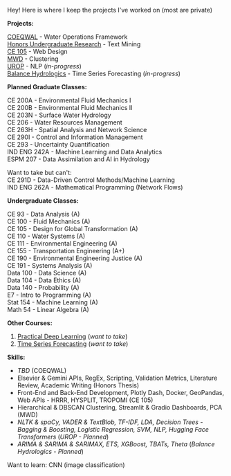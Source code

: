 Hey! Here is where I keep the projects I've worked on (most are private)

**Projects:**  

[COEQWAL](https://github.com/isabellegoebel/coeqwal) - Water Operations Framework   
[Honors Undergraduate Research](https://github.com/isabellegoebel/iatbr-open-science) - Text Mining   
[CE 105](https://huggingface.co/spaces/isabellegoebel/CE105) - Web Design   
[MWD](https://github.com/isabellegoebel/mwd) - Clustering  
[UROP](https://github.com/isabellegoebel/urop) - NLP (*in-progress*)   
[Balance Hydrologics](https://github.com/isabellegoebel/bh) - Time Series Forecasting (*in-progress*)    

**Planned Graduate Classes:**  

CE 200A -  Environmental Fluid Mechanics I   
CE 200B -  Environmental Fluid Mechanics II    
CE 203N -  Surface Water Hydrology  
CE 206 -  Water Resources Management  
CE 263H -  Spatial Analysis and Network Science  
CE 290I - Control and Information Management  
CE 293 -  Uncertainty Quantification  
IND ENG 242A - Machine Learning and Data Analytics   
ESPM 207 - Data Assimilation and AI in Hydrology  

Want to take but can't:   
CE 291D - Data-Driven Control Methods/Machine Learning   
IND ENG 262A - Mathematical Programming (Network Flows)      

**Undergraduate Classes:**  

CE 93 - Data Analysis (A)  
CE 100 - Fluid Mechanics (A)  
CE 105 - Design for Global Transformation (A)     
CE 110 - Water Systems (A)  
CE 111 - Environmental Engineering (A)  
CE 155 - Transportation Engineering (A+)  
CE 190  - Environmental Engineering Justice (A)  
CE 191 - Systems Analysis (A)   
Data 100 - Data Science (A)    
Data 104 - Data Ethics (A)  
Data 140 - Probability (A)   
E7 - Intro to Programming (A)  
Stat 154 - Machine Learning (A)   
Math 54 - Linear Algebra (A)   

**Other Courses:**
1. [Practical Deep Learning](https://www.fast.ai/) (*want to take*)  
2. [Time Series Forecasting](https://www.udemy.com/share/10cCvj/) (*want to take*)  

**Skills:**  
- *TBD* (COEQWAL)   
- Elsevier & Gemini APIs, RegEx, Scripting, Validation Metrics, Literature Review, Academic Writing (Honors Thesis)
- Front-End and Back-End Development, Plotly Dash, Docker, GeoPandas, Web APIs - HRRR, HYSPLIT, TROPOMI (CE 105)
- Hierarchical & DBSCAN Clustering, Streamlit & Gradio Dashboards, PCA (MWD)   
- *NLTK & spaCy, VADER & TextBlob, TF-IDF, LDA, Decision Trees - Bagging & Boosting, Logistic Regression, SVM, NLP, Hugging Face Transformers* (*UROP - Planned*)  
- *ARIMA & SARIMA & SARIMAX, ETS, XGBoost, TBATs, Theta* (*Balance Hydrologics - Planned*)  

Want to learn: CNN (image classification)  

